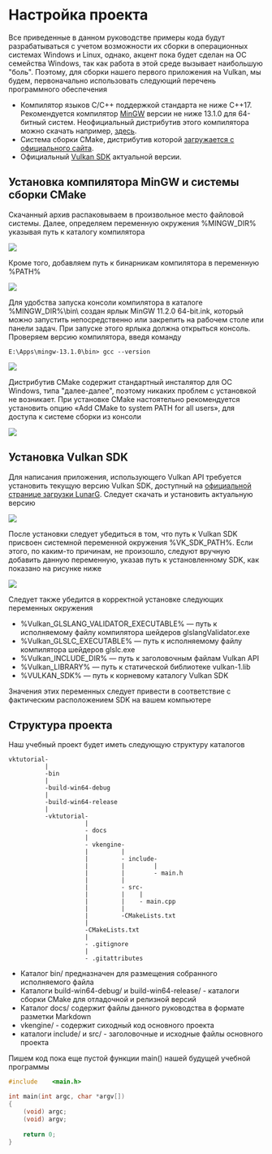 # Настройка проекта

Все приведенные в данном руководстве примеры кода будут разрабатываться с учетом возможности их сборки в операционных системах Windows и Linux, однако, акцент пока будет сделан на ОС семейства Windows, так как работа в этой среде вызывает наибольшую "боль". Поэтому, для сборки нашего первого приложения на Vulkan, мы будем, первоначально использовать следующий перечень программного обеспечения

+ Компилятор языков C/C++ поддержкой стандарта не ниже C++17. Рекомендуется компилятор  [MinGW](https://www.mingw-w64.org/) версии не ниже 13.1.0 для 64-битный систем. Неофициальный дистрибутив этого компилятора можно скачать например, [здесь](https://cloud.mail.ru/public/epKs/mT6pueitf).
+ Система сборки CMake, дистрибутив которой [загружается с официального сайта](https://cmake.org/).
+ Официальный [Vulkan SDK](https://www.lunarg.com/vulkan-sdk/) актуальной версии.

## Установка компилятора MinGW и системы сборки CMake

Скачанный архив распаковываем в произвольное место файловой системы. Далее, определяем переменную окружения %MINGW_DIR% указывая путь к каталогу компилятора

![](https://habrastorage.org/webt/hm/id/3q/hmid3qg5fhmxho3nxvdpdhnb9v8.png)

Кроме того, добавляем путь к бинарникам компилятора в переменную %PATH%

![](https://habrastorage.org/webt/iq/jx/jp/iqjxjpr1bi30pnq3fsjrs2nx13e.png)

Для удобства запуска консоли компилятора в каталоге %MINGW_DIR%\bin\ создан ярлык MinGW 11.2.0 64-bit.ink, который можно запустить непосредственно или закрепить на рабочем столе или панели задач. При запуске этого ярлыка должна открыться консоль. Проверяем версию компилятора, введя команду

```E:\Apps\mingw-13.1.0\bin> gcc --version```

![](https://habrastorage.org/webt/z9/--/nt/z9--ntob5fvvot2bgnxddsawapa.png)

Дистрибутив CMake содержит стандартный инсталятор для ОС Windows, типа "далее-далее", поэтому никаких проблем с установкой не возникает. При установке CMake настоятельно рекомендуется установить опцию «Add CMake to system PATH for all users», для доступа к системе сборки из консоли

![](https://habrastorage.org/webt/mk/wt/96/mkwt96or8nyce5r0iumns71p6fi.png)


## Установка Vulkan SDK

Для написания приложения, использующего Vulkan API требуется установить текущую версию Vulkan SDK, доступный на [официальной странице загрузки LunarG](https://vulkan.lunarg.com/sdk/home#windows). Следует скачать и установить актуальную версию

![](https://habrastorage.org/webt/z2/ec/ol/z2ecol2k50htqsyy-_24gjxfho0.png)

После установки следует убедиться в том, что путь к Vulkan SDK присвоен системной переменной окружения %VK_SDK_PATH%. Если этого, по каким-то причинам, не произошло, следуют вручную добавить данную переменную, указав путь к установленному SDK, как показано на рисунке ниже

![](https://habrastorage.org/webt/v3/bf/bu/v3bfbuc04hlsky6iyazxoegjuus.png)

Следует также убедится в корректной установке следующих переменных окружения

+ %Vulkan_GLSLANG_VALIDATOR_EXECUTABLE% — путь к исполняемому файлу компилятора шейдеров glslangValidator.exe
+ %Vulkan_GLSLC_EXECUTABLE% — путь к исполняемому файлу компилятора шейдеров glslc.exe
+ %Vulkan_INCLUDE_DIR% — путь к заголовочным файлам Vulkan API
+ %Vulkan_LIBRARY% — путь к статической библиотеке vulkan-1.lib
+ %VULKAN_SDK% — путь к корневому каталогу Vulkan SDK

Значения этих переменных следует привести в соответствие с фактическим расположением SDK на вашем компьютере

## Структура проекта

Наш учебный проект будет иметь следующую структуру каталогов

```
vktutorial-
          |
          -bin
          |
          -build-win64-debug
          |
          -build-win64-release
          |
          -vktutorial-
                     |
                     - docs
                     |
                     - vkengine-
                     |         |
                     |         - include-
                     |		   |        |
                     |         |        - main.h
                     |         |
                     |         - src-
                     |         |    |
                     |         |    - main.cpp   
                     |         |
                     |         -CMakeLists.txt
                     |
                     -CMakeLists.txt
                     |
                     - .gitignore
                     |
                     - .gitattributes
```


+ Каталог bin/ предназначен для размещения собранного исполняемого файла
+ Каталоги build-win64-debug/ и build-win64-release/ - каталоги сборки CMake для отладочной и релизной версий
+ Каталог docs/ содержит файлы данного руководства в формате разметки Markdown
+ vkengine/ - содержит сиходный код основного проекта
+ каталоги include/ и src/ - заголовочные и исходные файлы основного проекта


Пишем код пока еще пустой функции main() нашей будущей учебной программы

```cpp
#include	<main.h>

int main(int argc, char *argv[])
{
	(void) argc;
	(void) argv;
	
	return 0;
}
```
 
